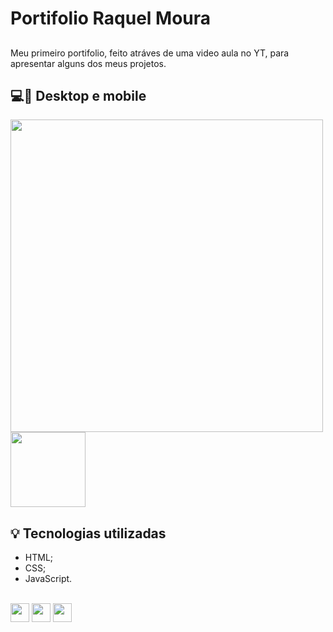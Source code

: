 # Portifolio Raquel Moura

## 
Meu primeiro portifolio, feito atráves de uma video aula no YT, para apresentar alguns dos meus projetos. 

## 💻📱 Desktop e mobile

 
 
 <div aling="center">
 <img src="https://user-images.githubusercontent.com/111471780/233217555-38ff4b10-9383-4c7a-a68e-b74f84f93cd7.png" width="500px"/>
 
 <img src="https://user-images.githubusercontent.com/111471780/233217562-b9256f2f-caa1-4c24-a41a-73bcbccb6677.png" width="120px"/>

 <div>

## 💡 Tecnologias utilizadas 
- HTML;
- CSS;
- JavaScript.
<div style="display; inline_block"><br>
<img aling="center" height="30" width="30" src="https://cdn.jsdelivr.net/gh/devicons/devicon/icons/html5/html5-original.svg" />
          
<img aling="center" height="30" width="30" src="https://cdn.jsdelivr.net/gh/devicons/devicon/icons/css3/css3-original.svg" />
 
<img aling="center" height="30" width="30" src="https://cdn.jsdelivr.net/gh/devicons/devicon/icons/javascript/javascript-original.svg" />
 </div>                  
          
